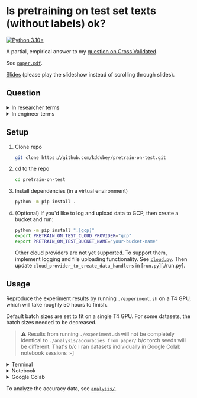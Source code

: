 # Is pretraining on test set texts (without labels) ok?

[![Python 3.10+](https://img.shields.io/badge/python-3.10+-blue.svg?logo=python&style=for-the-badge)](https://www.python.org/downloads/release/python-3100/)

A partial, empirical answer to my [question on Cross
Validated](https://stats.stackexchange.com/questions/611877/is-pretraining-on-test-set-texts-without-labels-ok).

See [`paper.pdf`](https://github.com/kddubey/pretrain-on-test/blob/main/paper.pdf).

[Slides](https://docs.google.com/presentation/d/1WiaTOMplciOHM3qp6FTu5BYRlDdlrRI5A5ayOLaBEUA/edit?usp=sharing)
(please play the slideshow instead of scrolling through slides).


## Question

<details>
<summary>In researcher terms</summary>

There's a new, hot, few-shot, NLP benchmark on the block. Alice submits her model to the
leaderboard and gets SOTA accuracy $x$. Bob submits a model which he pretrained on
*unlabeled* text from the test set, and gets accuracy $x + \epsilon$. Bob gets all the
glory. Alice disputes his score. She says he used test set data, a big no-no. Alice
argues that had Bob pretrained on text which is statistically independent of the test
data, his score would be lower. Bob counters that he didn't use test set labels, so his
score is valid. Who is right, Alice or Bob?

</details>

<details>
<summary>In engineer terms</summary>

> Andy: Hey team, I'm lookin at the notebook for our new model by @Barbie, and I see:

```python
    test_set_accuracy = (
        llm
        .pretrain(df_test["text"])
        .train(df_train["text"], df_train["label"])
        .evaluate(df_test["text"], df_test["label"])
    )
```

> Barbie: it should be fine bc i didnt do:

```python
    llm.train(df_test["text"], df_test["label"])
```

> Andy: Interesting. I'm not sure if it's ok to pretrain on unlabeled test set
> text like that. Could `test_set_accuracy` be higher than what we'll see in production?

> Barbie: 🤔

</details>

## Setup

1. Clone repo

   ```bash
   git clone https://github.com/kddubey/pretrain-on-test.git
   ```

2. cd to the repo

   ```bash
   cd pretrain-on-test
   ```

3. Install dependencies (in a virtual environment)

   ```bash
   python -m pip install .
   ```

4. (Optional) If you'd like to log and upload data to GCP, then create a bucket and run:

   ```bash
   python -m pip install ".[gcp]"
   export PRETRAIN_ON_TEST_CLOUD_PROVIDER="gcp"
   export PRETRAIN_ON_TEST_BUCKET_NAME="your-bucket-name"
   ```

   Other cloud providers are not yet supported. To support them, implement logging and
   file uploading functionality. See [`cloud.py`](./cloud.py). Then update
   `cloud_provider_to_create_data_handlers` in [`run.py`][./run.py].


## Usage

Reproduce the experiment results by running `./experiment.sh` on a T4 GPU, which will
take roughly 50 hours to finish.

Default batch sizes are set to fit on a single T4 GPU. For some datasets, the batch
sizes needed to be decreased.

> :warning:   Results from running `./experiment.sh` will not be completely identical to
`./analysis/accuracies_from_paper/` b/c torch seeds will be different. That's b/c I ran
datasets individually in Google Colab notebook sessions :-]

<details>
<summary>Terminal</summary>

```bash
python run.py --lm_type bert | tee run.log
```

For a quick, CPU-friendly, local run:

```bash
python run.py \
--lm_type bert \
--dataset_names ag_news SetFit/amazon_counterfactual_en \
--num_subsamples 1 \
--num_train 10 \
--num_test 10 \
--num_train_epochs_classification 1 \
--num_train_epochs_pretrain 1 \
--per_device_train_batch_size_pretrain 4 \
--per_device_train_batch_size_classification 4 \
--per_device_eval_batch_size_classification 4
```

</details>


<details>
<summary>Notebook</summary>

The terminal output is quite verbose. For minimal but sufficient info, run this
in a notebook.

```python
from run import run, Experiment

experiment = Experiment(lm_type="bert")
run(experiment)
```

For a quick, CPU-friendly, local run:

```python
from run import run, Experiment

experiment = Experiment(
    lm_type="bert",
    dataset_names=["ag_news", "SetFit/amazon_counterfactual_en"],
    num_subsamples=1,
    num_train=10,
    num_test=10,
    num_train_epochs_classification=1,
    num_train_epochs_pretrain=1,
    per_device_train_batch_size_pretrain=4,
    per_device_train_batch_size_classification=4,
    per_device_eval_batch_size_classification=4,
)

run(experiment)
```

</details>


<details>
<summary>Google Colab</summary>

Run [this
notebook](https://github.com/kddubey/pretrain-on-test/blob/main/google_colab.ipynb) on a
T4 GPU for free in Google Colab.

</details>

To analyze the accuracy data, see
[`analysis/`](https://github.com/kddubey/pretrain-on-test/tree/main/analysis).
